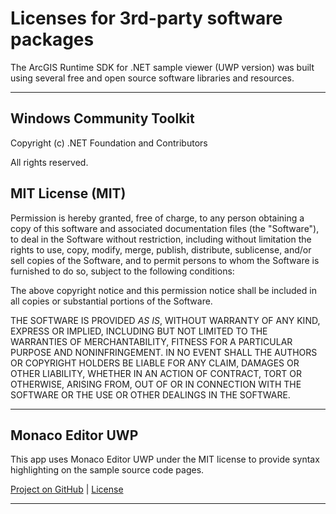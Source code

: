 ﻿# Licenses for 3rd-party software packages

The ArcGIS Runtime SDK for .NET sample viewer (UWP version) was built using several free and open source software libraries and resources. 

----

## Windows Community Toolkit

Copyright (c) .NET Foundation and Contributors

All rights reserved. 

## MIT License (MIT)

Permission is hereby granted, free of charge, to any person obtaining a copy of this software and associated documentation files (the "Software"), to deal in the Software without restriction, including without limitation the rights to use, copy, modify, merge, publish, distribute, sublicense, and/or sell copies of the Software, and to permit persons to whom the Software is furnished to do so, subject to the following conditions:

The above copyright notice and this permission notice shall be included in all copies or substantial portions of the Software.

THE SOFTWARE IS PROVIDED *AS IS*, WITHOUT WARRANTY OF ANY KIND, EXPRESS OR IMPLIED, INCLUDING BUT NOT LIMITED TO THE WARRANTIES OF MERCHANTABILITY, FITNESS FOR A PARTICULAR PURPOSE AND NONINFRINGEMENT. IN NO EVENT SHALL THE AUTHORS OR COPYRIGHT HOLDERS BE LIABLE FOR ANY CLAIM, DAMAGES OR OTHER LIABILITY, WHETHER IN AN ACTION OF CONTRACT, TORT OR OTHERWISE, ARISING FROM, OUT OF OR IN CONNECTION WITH THE SOFTWARE OR THE USE OR OTHER DEALINGS IN THE SOFTWARE.

----

## Monaco Editor UWP

This app uses Monaco Editor UWP under the MIT license to provide syntax highlighting on the sample source code pages.

[Project on GitHub](https://github.com/hawkerm/monaco-editor-uwp) | [License](https://licenses.nuget.org/MIT)

----